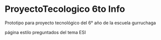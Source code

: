 # ProyectoTecologico 6to Info
Prototipo para proyecto tecnológico del 6° año de la escuela gurruchaga

página estilo preguntados del tema ESI
